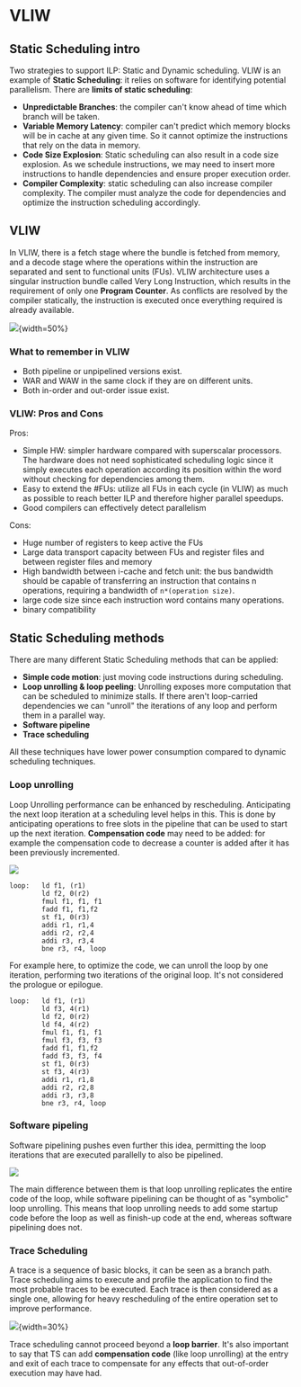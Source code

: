 
# VLIW

## Static Scheduling intro

Two strategies to support ILP: Static and Dynamic scheduling. VLIW is an example of **Static Scheduling**: it relies on software for identifying potential parallelism.
There are **limits of static scheduling**:

* **Unpredictable Branches**: the compiler can't know ahead of time which branch will be taken.
* **Variable Memory Latency**: compiler can't predict which memory blocks will be in cache at any given time. So it cannot optimize the instructions that rely on the data in memory.
* **Code Size Explosion**: Static scheduling can also result in a code size explosion. As we schedule instructions, we may need to insert more instructions to handle dependencies and ensure proper execution order.
* **Compiler Complexity**: static scheduling can also increase compiler complexity. The compiler must analyze the code for dependencies and optimize the instruction scheduling accordingly.

## VLIW

In VLIW, there is a fetch stage where the bundle is fetched from memory, and a decode stage where the operations within the instruction are separated and sent to functional units (FUs). VLIW architecture uses a singular instruction bundle called Very Long Instruction, which results in the requirement of only one **Program Counter**. As conflicts are resolved by the compiler statically, the instruction is executed once everything required is already available. 

![](images/Pasted%20image%2020230611181810.png){width=50%}

### What to remember in VLIW

- Both pipeline or unpipelined versions exist.  
- WAR and WAW in the same clock if they are on different units. 
- Both in-order and out-order issue exist. 

### VLIW: Pros and Cons

Pros:

* Simple HW: simpler hardware compared with superscalar processors. The hardware does not need sophisticated scheduling logic since it simply executes each operation according its position within the word without checking for dependencies among them.
* Easy to extend the #FUs: utilize all FUs in each cycle (in VLIW) as much as possible to reach better ILP and therefore higher parallel speedups.
* Good compilers can effectively detect parallelism

Cons:

* Huge number of registers to keep active the FUs
* Large data transport capacity between FUs and register files and between register files and memory
* High bandwidth between i-cache and fetch unit: the bus bandwidth should be capable of transferring an instruction that contains n operations, requiring a bandwidth of `n*(operation size)`.
* large code size since each instruction word contains many operations. 
* binary compatibility


## Static Scheduling methods

There are many different Static Scheduling methods that can be applied:

* **Simple code motion**: just moving code instructions during scheduling.
* **Loop unrolling & loop peeling**: Unrolling exposes more computation that can be scheduled to minimize stalls. If there aren't loop-carried dependencies we can "unroll" the iterations of any loop and perform them in a parallel way.
* **Software pipeline**
* **Trace scheduling**

All these techniques have lower power consumption compared to dynamic scheduling techniques. 

### Loop unrolling 

Loop Unrolling performance can be enhanced by rescheduling. Anticipating the next loop iteration at a scheduling level helps in this. This is done by anticipating operations to free slots in the pipeline that can be used to start up the next iteration. **Compensation code** may need to be added: for example the compensation code to decrease a counter is added  after it has been previously incremented. 

![](images/74458441b28597113cb27d5c03c4b802.png)

```assembly
loop:   ld f1, (r1)
        ld f2, 0(r2)
        fmul f1, f1, f1
        fadd f1, f1,f2
        st f1, 0(r3)
        addi r1, r1,4
        addi r2, r2,4
        addi r3, r3,4
        bne r3, r4, loop
```

For example here, to optimize the code, we can unroll the loop by one iteration, performing two iterations of the original loop. It's not considered the prologue or epilogue. 

```assembly
loop:   ld f1, (r1)
        ld f3, 4(r1)
        ld f2, 0(r2)
        ld f4, 4(r2)
        fmul f1, f1, f1
        fmul f3, f3, f3
        fadd f1, f1,f2
        fadd f3, f3, f4
        st f1, 0(r3)
        st f3, 4(r3)
        addi r1, r1,8
        addi r2, r2,8
        addi r3, r3,8
        bne r3, r4, loop
```



### Software pipeling 


Software pipelining pushes even further this idea, permitting the loop iterations that are executed parallelly to also be pipelined.

![](images/614a790f0c978689b66fe0c66a2d6073.png)


The main difference between them is that loop unrolling replicates the entire code of the loop, while software pipelining can be thought of as "symbolic" loop unrolling. This means that loop unrolling needs to add some startup code before the loop as well as finish-up code at the end, whereas software pipelining does not.


### Trace Scheduling

A trace is a sequence of basic blocks, it can be seen as a branch path.
Trace scheduling aims to execute and profile the application to find the most probable traces to be executed. Each trace is then considered as a single one, allowing for heavy rescheduling of the entire operation set to improve performance.

![](images/91c3f7c234a0cb20bd60a6afc805d6db.png){width=30%}


Trace scheduling cannot proceed beyond a **loop barrier**. 
It's also important to say that TS can add **compensation code** (like loop unrolling) at the entry and exit of each trace to compensate for any effects that out-of-order execution may have had.



